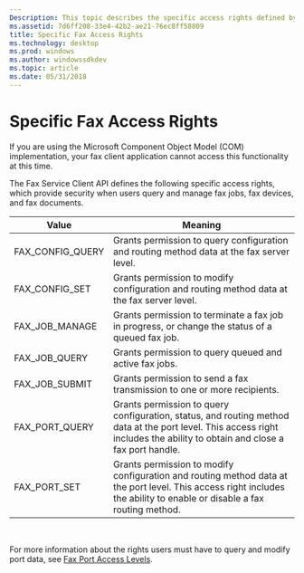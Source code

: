 ```yaml
---
Description: This topic describes the specific access rights defined by the Fax Service Client API.
ms.assetid: 7d6ff208-33e4-42b2-ae21-76ec8ff58809
title: Specific Fax Access Rights
ms.technology: desktop
ms.prod: windows
ms.author: windowssdkdev
ms.topic: article
ms.date: 05/31/2018
---
```


# Specific Fax Access Rights

If you are using the Microsoft Component Object Model (COM) implementation, your fax client application cannot access this functionality at this time.

The Fax Service Client API defines the following specific access rights, which provide security when users query and manage fax jobs, fax devices, and fax documents.



| Value              | Meaning                                                                                                                                                                    |
|--------------------|----------------------------------------------------------------------------------------------------------------------------------------------------------------------------|
| FAX\_CONFIG\_QUERY | Grants permission to query configuration and routing method data at the fax server level.                                                                                  |
| FAX\_CONFIG\_SET   | Grants permission to modify configuration and routing method data at the fax server level.                                                                                 |
| FAX\_JOB\_MANAGE   | Grants permission to terminate a fax job in progress, or change the status of a queued fax job.                                                                            |
| FAX\_JOB\_QUERY    | Grants permission to query queued and active fax jobs.                                                                                                                     |
| FAX\_JOB\_SUBMIT   | Grants permission to send a fax transmission to one or more recipients.                                                                                                    |
| FAX\_PORT\_QUERY   | Grants permission to query configuration, status, and routing method data at the port level. This access right includes the ability to obtain and close a fax port handle. |
| FAX\_PORT\_SET     | Grants permission to modify configuration and routing method data at the port level. This access right includes the ability to enable or disable a fax routing method.     |



 

For more information about the rights users must have to query and modify port data, see [Fax Port Access Levels](-mfax-fax-port-access-levels.md).

 

 



